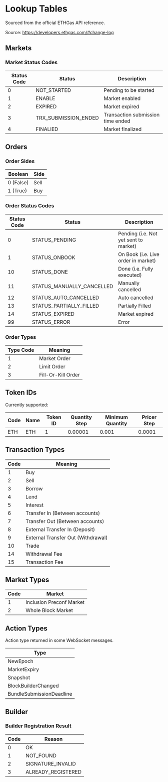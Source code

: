 # Lookup Tables

Sourced from the official ETHGas API reference.

Source: https://developers.ethgas.com/#change-log

## Markets

### Market Status Codes

| Status Code | Status                 | Description                       |
| ----------- | ---------------------- | --------------------------------- |
| 0           | NOT_STARTED            | Pending to be started             |
| 1           | ENABLE                 | Market enabled                    |
| 2           | EXPIRED                | Market expired                    |
| 3           | TRX_SUBMISSION_ENDED   | Transaction submission time ended |
| 4           | FINALIED               | Market finalized                  |

## Orders

### Order Sides

| Boolean   | Side |
| --------- | ---- |
| 0 (False) | Sell |
| 1 (True)  | Buy  |

### Order Status Codes

| Status Code | Status                      | Description                           |
| ----------- | --------------------------- | ------------------------------------- |
| 0           | STATUS_PENDING              | Pending (i.e. Not yet sent to market) |
| 1           | STATUS_ONBOOK               | On Book (i.e. Live order in market)   |
| 10          | STATUS_DONE                 | Done (i.e. Fully executed)            |
| 11          | STATUS_MANUALLY_CANCELLED   | Manually cancelled                    |
| 12          | STATUS_AUTO_CANCELLED       | Auto cancelled                        |
| 13          | STATUS_PARTIALLY_FILLED     | Partially Filled                      |
| 14          | STATUS_EXPIRED              | Market expired                        |
| 99          | STATUS_ERROR                | Error                                 |

### Order Types

| Type Code | Meaning            |
| --------- | ------------------ |
| 1         | Market Order       |
| 2         | Limit Order        |
| 3         | Fill-Or-Kill Order |

## Token IDs

Currently supported:

| Code | Name | Token ID | Quantity Step | Minimum Quantity | Pricer Step |
| ---- | ---- | -------- | ------------- | ---------------- | ----------- |
| ETH  | ETH  | 1        | 0.00001       | 0.001            | 0.0001      |

## Transaction Types

| Code | Meaning                            |
| ---- | ---------------------------------- |
| 1    | Buy                                |
| 2    | Sell                               |
| 3    | Borrow                             |
| 4    | Lend                               |
| 5    | Interest                           |
| 6    | Transfer In (Between accounts)     |
| 7    | Transfer Out (Between accounts)    |
| 8    | External Transfer In (Deposit)     |
| 9    | External Transfer Out (Withdrawal) |
| 10   | Trade                              |
| 14   | Withdrawal Fee                     |
| 15   | Transaction Fee                    |

## Market Types

| Code | Market                   |
| ---- | ------------------------ |
| 1    | Inclusion Preconf Market |
| 2    | Whole Block Market       |

## Action Types

Action type returned in some WebSocket messages.

| Type                     |
| ------------------------ |
| NewEpoch                 |
| MarketExpiry             |
| Snapshot                 |
| BlockBuilderChanged      |
| BundleSubmissionDeadline |

## Builder

### Builder Registration Result

| Code | Reason             |
| ---- | ------------------ |
| 0    | OK                 |
| 1    | NOT_FOUND          |
| 2    | SIGNATURE_INVALID  |
| 3    | ALREADY_REGISTERED |